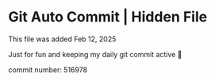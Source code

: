 # Git Auto Commit | Hidden File

This file was added Feb 12, 2025

Just for fun and keeping my daily git commit active 🤪

commit number: 516978
